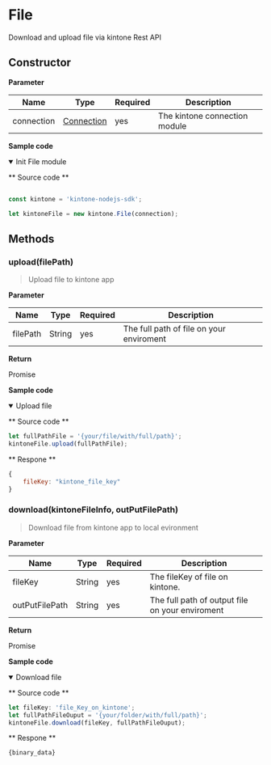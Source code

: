 # File

Download and upload file via kintone Rest API

## Constructor

**Parameter**

| Name| Type| Required| Description |
| --- | --- | --- | --- |
| connection | [Connection](./connection) | yes | The kintone connection module

**Sample code**

<details class="tab-container" open>
<Summary>Init File module</Summary>

** Source code **

```javascript

const kintone = 'kintone-nodejs-sdk';

let kintoneFile = new kintone.File(connection);
```

</details>

## Methods

### upload(filePath)

> Upload file to kintone app

**Parameter**

| Name| Type| Required| Description |
| --- | --- | --- | --- |
| filePath | String | yes | The full path of file on your enviroment

**Return**

Promise

**Sample code**

<details class="tab-container" open>
<Summary>Upload file</Summary>

** Source code **

```javascript
let fullPathFile = '{your/file/with/full/path}';
kintoneFile.upload(fullPathFile);
```

** Respone **

```javascript
{
    fileKey: "kintone_file_key"
}
```

</details>

### download(kintoneFileInfo, outPutFilePath)

> Download file from kintone app to local evironment

**Parameter**

| Name| Type| Required| Description |
| --- | --- | --- | --- |
| fileKey | String | yes | The fileKey of file on kintone.
| outPutFilePath | String | yes | The full path of output file on your enviroment

**Return**

Promise

**Sample code**

<details class="tab-container" open>
<Summary>Download file</Summary>

** Source code **

```javascript
let fileKey: 'file_Key_on_kintone';
let fullPathFileOuput = '{your/folder/with/full/path}';
kintoneFile.download(fileKey, fullPathFileOuput);
```

** Respone **

```javascript
{binary_data}
```

</details>